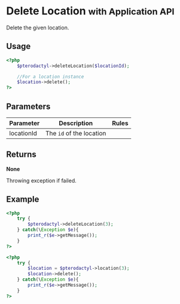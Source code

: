 # Delete Location <small>with Application API</small>
Delete the given location.

## Usage
``` php
<?php
	$pterodactyl->deleteLocation($locationId);

	//For a location instance
	$location->delete();
?>
```

## Parameters

| Parameter | Description | Rules |
| - | - | - |
| locationId | The `id` of the location | |

## Returns
**None**

Throwing exception if failed.

## Example

``` php
<?php
	try {
		$pterodactyl->deleteLocation(3);
	} catch(\Exception $e){
		print_r($e->getMessage());
	}
?>
```

``` php
<?php
	try {
		$location = $pterodactyl->location(3);
		$location->delete();
	} catch(\Exception $e){
		print_r($e->getMessage());
	}
?>
```
